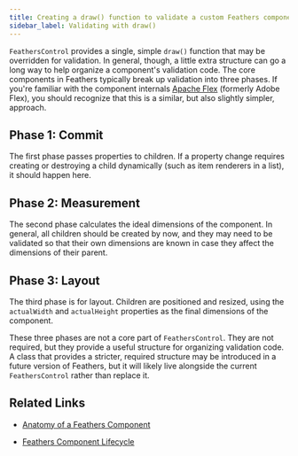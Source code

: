 ```yaml
---
title: Creating a draw() function to validate a custom Feathers component (Starling version)
sidebar_label: Validating with draw()
---
```


`FeathersControl` provides a single, simple `draw()` function that may be overridden for validation. In general, though, a little extra structure can go a long way to help organize a component's validation code. The core components in Feathers typically break up validation into three phases. If you're familiar with the component internals [Apache Flex](http://flex.apache.org/) (formerly Adobe Flex), you should recognize that this is a similar, but also slightly simpler, approach.

## Phase 1: Commit

The first phase passes properties to children. If a property change requires creating or destroying a child dynamically (such as item renderers in a list), it should happen here.

## Phase 2: Measurement

The second phase calculates the ideal dimensions of the component. In general, all children should be created by now, and they may need to be validated so that their own dimensions are known in case they affect the dimensions of their parent.

## Phase 3: Layout

The third phase is for layout. Children are positioned and resized, using the `actualWidth` and `actualHeight` properties as the final dimensions of the component.

These three phases are not a core part of `FeathersControl`. They are not required, but they provide a useful structure for organizing validation code. A class that provides a stricter, required structure may be introduced in a future version of Feathers, but it will likely live alongside the current `FeathersControl` rather than replace it.

## Related Links

- [Anatomy of a Feathers Component](./component-properties-methods.md)

- [Feathers Component Lifecycle](./component-lifecycle.md)